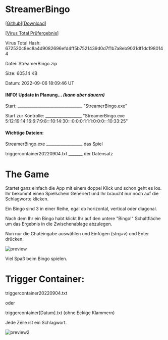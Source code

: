 
# StreamerBingo
[[Github](https://github.com/BNK3R-Boy/StreamerBingo)][[Download](https://github.com/BNK3R-Boy/StreamerBingo/raw/main/StreamerBingo.zip)]


[[Virus Total Prüfergebnis](https://www.virustotal.com/gui/file/672520c8ec8a4d9082696efd4ff5b7521439d0d7f1b7a8eb9031df1dc1980144?nocache=1)]

Virus Total Hash: 672520c8ec8a4d9082696efd4ff5b7521439d0d7f1b7a8eb9031df1dc1980144

Datei: StreamerBingo.zip

Size: 605.14 KB

Datum: 2022-09-06 18:09:46 UT




#### INFO! Update in Planung... _(kann aber dauern)_

Start: ________________________________ "StreamerBingo.exe"

Start zur Kontrolle: __________________ "StreamerBingo.exe 5:12:19:14:16:6:7:9:8:::10:14:30:::0:0:0:1:1:1:0:0:0:::10:33:25"




#### Wichtige Dateien:

StreamerBingo.exe __________________ das Spiel

triggercontainer20220904.txt _______ der Datensatz

# The Game

Startet ganz einfach die App mit einem doppel Klick und schon geht es los. Ihr bekommt einen Spielschein Generiert und Ihr braucht nur noch auf die Schlagworte klicken.

Ein Bingo sind 3 in einer Reihe, egal ob horizontal, vertical oder diagonal.

Nach dem Ihr ein Bingo habt klickt Ihr auf den untere "Bingo!" Schaltfläche um das Ergebnis in die Zwischenablage abzulegen.

Nun nur die Chateingabe auswählen und Einfügen (strg+v) und Enter drücken.

![preview](https://user-images.githubusercontent.com/17516608/188402859-e4f49404-c79d-4294-9a24-eba538e54ec9.png)


Viel Spaß beim Bingo spielen.




# Trigger Container:


triggercontainer20220904.txt

oder

triggercontainer[Datum].txt (ohne Eckige Klammern)


Jede Zeile ist ein Schlagwort.

![preview2](https://user-images.githubusercontent.com/17516608/188405336-263f3edd-4ec2-41ba-8203-154cd050a79e.png)

